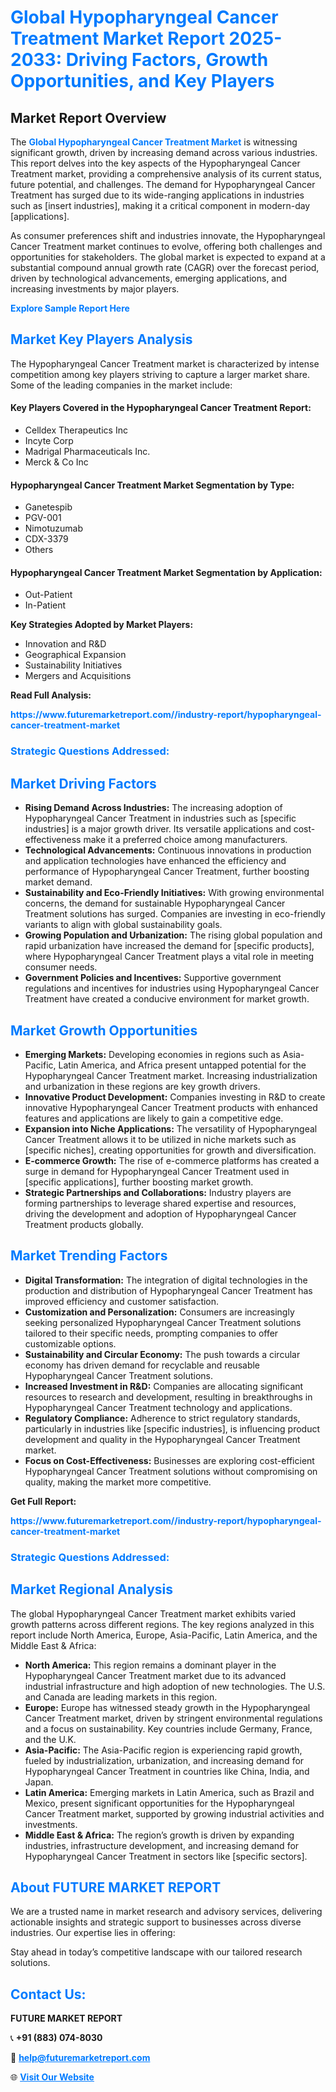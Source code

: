 <h1 style="color: #007BFF;">Global Hypopharyngeal Cancer Treatment Market Report 2025-2033: Driving Factors, Growth Opportunities, and Key Players</h1>

<section id="overview">
<h2>Market Report Overview</h2>
<p>The <a href="https://www.futuremarketreport.com//industry-report/hypopharyngeal-cancer-treatment-market" style="color: #007BFF; text-decoration: none;"><strong>Global Hypopharyngeal Cancer Treatment Market</strong></a> is witnessing significant growth, driven by increasing demand across various industries. This report delves into the key aspects of the Hypopharyngeal Cancer Treatment market, providing a comprehensive analysis of its current status, future potential, and challenges. The demand for Hypopharyngeal Cancer Treatment has surged due to its wide-ranging applications in industries such as [insert industries], making it a critical component in modern-day [applications].</p>
<p>As consumer preferences shift and industries innovate, the Hypopharyngeal Cancer Treatment market continues to evolve, offering both challenges and opportunities for stakeholders. The global market is expected to expand at a substantial compound annual growth rate (CAGR) over the forecast period, driven by technological advancements, emerging applications, and increasing investments by major players.</p>
</section>

<section id="overview">
<p><a href="https://www.futuremarketreport.com//request-sample/reportId=53013" style="color: #007BFF; text-decoration: none;"><strong>Explore Sample Report Here</strong></a></p>
</section>

<section id="key-players">
<h2 style="color: #007BFF;">Market Key Players Analysis</h2>
<p>The Hypopharyngeal Cancer Treatment market is characterized by intense competition among key players striving to capture a larger market share. Some of the leading companies in the market include:</p>
<h4>Key Players Covered in the Hypopharyngeal Cancer Treatment Report:</h4>
<ul><li>Celldex Therapeutics Inc</li><li>Incyte Corp</li><li>Madrigal Pharmaceuticals Inc.</li><li>Merck &amp; Co Inc</li></ul>
<h4>Hypopharyngeal Cancer Treatment Market Segmentation by Type:</h4>
<ul><li>Ganetespib</li><li>PGV-001</li><li>Nimotuzumab</li><li>CDX-3379</li><li>Others</li></ul>

<h4>Hypopharyngeal Cancer Treatment Market Segmentation by Application:</h4>
<ul><li>Out-Patient</li><li>In-Patient</li></ul>
<p><strong>Key Strategies Adopted by Market Players:</strong></p>
<ul>
<li>Innovation and R&D</li>
<li>Geographical Expansion</li>
<li>Sustainability Initiatives</li>
<li>Mergers and Acquisitions</li>
</ul>
</section>

<section>
<p><strong>Read Full Analysis: </strong></p><a href="https://www.futuremarketreport.com//industry-report/hypopharyngeal-cancer-treatment-market" style="color: #007BFF; text-decoration: none;"><strong>https://www.futuremarketreport.com//industry-report/hypopharyngeal-cancer-treatment-market</strong></a>
<h3 style="color: #007BFF;">Strategic Questions Addressed:</h3>
</section>

<section id="driving-factors">
<h2 style="color: #007BFF;">Market Driving Factors</h2>
<ul>
<li><strong>Rising Demand Across Industries:</strong> The increasing adoption of Hypopharyngeal Cancer Treatment in industries such as [specific industries] is a major growth driver. Its versatile applications and cost-effectiveness make it a preferred choice among manufacturers.</li>
<li><strong>Technological Advancements:</strong> Continuous innovations in production and application technologies have enhanced the efficiency and performance of Hypopharyngeal Cancer Treatment, further boosting market demand.</li>
<li><strong>Sustainability and Eco-Friendly Initiatives:</strong> With growing environmental concerns, the demand for sustainable Hypopharyngeal Cancer Treatment solutions has surged. Companies are investing in eco-friendly variants to align with global sustainability goals.</li>
<li><strong>Growing Population and Urbanization:</strong> The rising global population and rapid urbanization have increased the demand for [specific products], where Hypopharyngeal Cancer Treatment plays a vital role in meeting consumer needs.</li>
<li><strong>Government Policies and Incentives:</strong> Supportive government regulations and incentives for industries using Hypopharyngeal Cancer Treatment have created a conducive environment for market growth.</li>
</ul>
</section>

<section id="growth-opportunities">
<h2 style="color: #007BFF;">Market Growth Opportunities</h2>
<ul>
<li><strong>Emerging Markets:</strong> Developing economies in regions such as Asia-Pacific, Latin America, and Africa present untapped potential for the Hypopharyngeal Cancer Treatment market. Increasing industrialization and urbanization in these regions are key growth drivers.</li>
<li><strong>Innovative Product Development:</strong> Companies investing in R&D to create innovative Hypopharyngeal Cancer Treatment products with enhanced features and applications are likely to gain a competitive edge.</li>
<li><strong>Expansion into Niche Applications:</strong> The versatility of Hypopharyngeal Cancer Treatment allows it to be utilized in niche markets such as [specific niches], creating opportunities for growth and diversification.</li>
<li><strong>E-commerce Growth:</strong> The rise of e-commerce platforms has created a surge in demand for Hypopharyngeal Cancer Treatment used in [specific applications], further boosting market growth.</li>
<li><strong>Strategic Partnerships and Collaborations:</strong> Industry players are forming partnerships to leverage shared expertise and resources, driving the development and adoption of Hypopharyngeal Cancer Treatment products globally.</li>
</ul>
</section>

<section id="trending-factors">
<h2 style="color: #007BFF;">Market Trending Factors</h2>
<ul>
<li><strong>Digital Transformation:</strong> The integration of digital technologies in the production and distribution of Hypopharyngeal Cancer Treatment has improved efficiency and customer satisfaction.</li>
<li><strong>Customization and Personalization:</strong> Consumers are increasingly seeking personalized Hypopharyngeal Cancer Treatment solutions tailored to their specific needs, prompting companies to offer customizable options.</li>
<li><strong>Sustainability and Circular Economy:</strong> The push towards a circular economy has driven demand for recyclable and reusable Hypopharyngeal Cancer Treatment solutions.</li>
<li><strong>Increased Investment in R&D:</strong> Companies are allocating significant resources to research and development, resulting in breakthroughs in Hypopharyngeal Cancer Treatment technology and applications.</li>
<li><strong>Regulatory Compliance:</strong> Adherence to strict regulatory standards, particularly in industries like [specific industries], is influencing product development and quality in the Hypopharyngeal Cancer Treatment market.</li>
<li><strong>Focus on Cost-Effectiveness:</strong> Businesses are exploring cost-efficient Hypopharyngeal Cancer Treatment solutions without compromising on quality, making the market more competitive.</li>
</ul>
</section>

<section>
<p><strong>Get Full Report: </strong></p><a href="https://www.futuremarketreport.com//industry-report/hypopharyngeal-cancer-treatment-market" style="color: #007BFF; text-decoration: none;"><strong>https://www.futuremarketreport.com//industry-report/hypopharyngeal-cancer-treatment-market</strong></a>
<h3 style="color: #007BFF;">Strategic Questions Addressed:</h3>
</section>


<section id="regional-analysis">
<h2 style="color: #007BFF;">Market Regional Analysis</h2>
<p>The global Hypopharyngeal Cancer Treatment market exhibits varied growth patterns across different regions. The key regions analyzed in this report include North America, Europe, Asia-Pacific, Latin America, and the Middle East & Africa:</p>
<ul>
<li><strong>North America:</strong> This region remains a dominant player in the Hypopharyngeal Cancer Treatment market due to its advanced industrial infrastructure and high adoption of new technologies. The U.S. and Canada are leading markets in this region.</li>
<li><strong>Europe:</strong> Europe has witnessed steady growth in the Hypopharyngeal Cancer Treatment market, driven by stringent environmental regulations and a focus on sustainability. Key countries include Germany, France, and the U.K.</li>
<li><strong>Asia-Pacific:</strong> The Asia-Pacific region is experiencing rapid growth, fueled by industrialization, urbanization, and increasing demand for Hypopharyngeal Cancer Treatment in countries like China, India, and Japan.</li>
<li><strong>Latin America:</strong> Emerging markets in Latin America, such as Brazil and Mexico, present significant opportunities for the Hypopharyngeal Cancer Treatment market, supported by growing industrial activities and investments.</li>
<li><strong>Middle East & Africa:</strong> The region’s growth is driven by expanding industries, infrastructure development, and increasing demand for Hypopharyngeal Cancer Treatment in sectors like [specific sectors].</li>
</ul>
</section>

<footer>
<h2 style="color: #007BFF;">About FUTURE MARKET REPORT</h2>
<p>We are a trusted name in market research and advisory services, delivering actionable insights and strategic support to businesses across diverse industries. Our expertise lies in offering:</p>

<p>Stay ahead in today’s competitive landscape with our tailored research solutions.</p>

<h2 style="color: #007BFF;">Contact Us:</h2>
<p><strong>FUTURE MARKET REPORT</strong></p>
<p>📞 <strong>+91 (883) 074-8030</strong></p>
<p>📧 <strong><a href="mailto:help@futuremarketreport.com" style="color: #007BFF;">help@futuremarketreport.com</a></strong></p>
<p>🌐 <strong><a href="https://www.futuremarketreport.com/" style="color: #007BFF;">Visit Our Website</a></strong></p>
</footer>